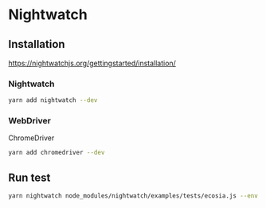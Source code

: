 # Nightwatch

## Installation

https://nightwatchjs.org/gettingstarted/installation/

### Nightwatch

```bash
yarn add nightwatch --dev
```

### WebDriver

ChromeDriver  

```bash
yarn add chromedriver --dev
```

## Run test

```bash
yarn nightwatch node_modules/nightwatch/examples/tests/ecosia.js --env chrome
```
